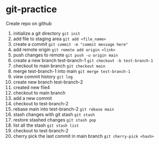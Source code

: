 # git-practice

Create repo on github

1. initialize a git directory
   `git init`
2. add file to staging area
   `git add <file_name>`
3. create a commit
   `git commit -m "commit message here"`
4. add remote origin
   `git remote add origin <link>`
5. push changes to remote
   `git push -u origin main`
6. create a new branch test-branch-1
   `git checkout -b test-branch-1`
7. checkout to main branch
   `git checkout main`
8. merge test-branch-1 into main
   `git merge test-branch-1`
9. view commit history
   `git log`
10. create new branch test-branch-2
11. created new file4
12. checkout to main branch
13. add a new commit
14. checkout to test-branch-2
15. rebase main into test-branch-2
    `git rebase main`
16. stash changes with git stash
    `git stash`
17. restore stashed changes
    `git stash pop`
18. list all the stash
    `git stash list`
19. checkout to test-branch-2
20. cherry pick the last commit in main branch
    `git cherry-pick <hash>`

